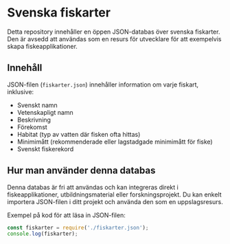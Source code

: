 # Svenska fiskarter

Detta repository innehåller en öppen JSON-databas över svenska fiskarter. Den är avsedd att användas som en resurs för utvecklare för att exempelvis skapa fiskeapplikationer.

## Innehåll

JSON-filen (`fiskarter.json`) innehåller information om varje fiskart, inklusive:

- Svenskt namn
- Vetenskapligt namn
- Beskrivning
- Förekomst
- Habitat (typ av vatten där fisken ofta hittas)
- Minimimått (rekommenderade eller lagstadgade minimimått för fiske)
- Svenskt fiskerekord 

## Hur man använder denna databas

Denna databas är fri att användas och kan integreras direkt i fiskeapplikationer, utbildningsmaterial eller forskningsprojekt. Du kan enkelt importera JSON-filen i ditt projekt och använda den som en uppslagsresurs.

Exempel på kod för att läsa in JSON-filen:

```javascript
const fiskarter = require('./fiskarter.json');
console.log(fiskarter);
```
